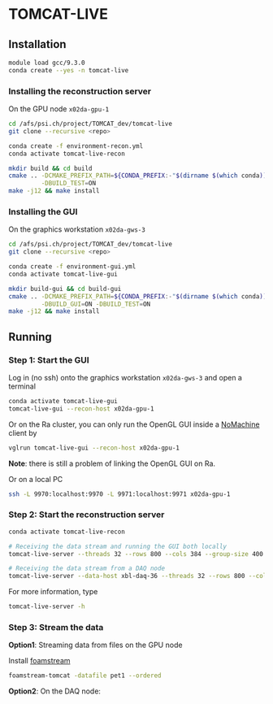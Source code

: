 # TOMCAT-LIVE

## Installation

```sh
module load gcc/9.3.0
conda create --yes -n tomcat-live
```

### Installing the reconstruction server


On the GPU node `x02da-gpu-1`

```sh
cd /afs/psi.ch/project/TOMCAT_dev/tomcat-live
git clone --recursive <repo>

conda create -f environment-recon.yml
conda activate tomcat-live-recon

mkdir build && cd build
cmake .. -DCMAKE_PREFIX_PATH=${CONDA_PREFIX:-"$(dirname $(which conda))/../"} \
         -DBUILD_TEST=ON 
make -j12 && make install
```

### Installing the GUI

On the graphics workstation `x02da-gws-3`

```sh
cd /afs/psi.ch/project/TOMCAT_dev/tomcat-live
git clone --recursive <repo>

conda create -f environment-gui.yml
conda activate tomcat-live-gui

mkdir build-gui && cd build-gui
cmake .. -DCMAKE_PREFIX_PATH=${CONDA_PREFIX:-"$(dirname $(which conda))/../"} \
         -DBUILD_GUI=ON -DBUILD_TEST=ON 
make -j12 && make install
```

## Running

### Step 1: Start the GUI 

Log in (no ssh) onto the graphics workstation `x02da-gws-3` and open a terminal
```sh
conda activate tomcat-live-gui
tomcat-live-gui --recon-host x02da-gpu-1
```

Or on the Ra cluster, you can only run the OpenGL GUI inside a [NoMachine](https://www.psi.ch/en/photon-science-data-services/remote-interactive-access
) client by
```sh
vglrun tomcat-live-gui --recon-host x02da-gpu-1
```
**Note**: there is still a problem of linking the OpenGL GUI on Ra.

Or on a local PC
```sh
ssh -L 9970:localhost:9970 -L 9971:localhost:9971 x02da-gpu-1
```

### Step 2: Start the reconstruction server

```sh
conda activate tomcat-live-recon

# Receiving the data stream and running the GUI both locally
tomcat-live-server --threads 32 --rows 800 --cols 384 --group-size 400

# Receiving the data stream from a DAQ node
tomcat-live-server --data-host xbl-daq-36 --threads 32 --rows 800 --cols 384 --group-size 400
```

For more information, type
```sh
tomcat-live-server -h
```

### Step 3: Stream the data

**Option1**: Streaming data from files on the GPU node

Install [foamstream](https://github.com/zhujun98/foamstream.git)
```sh
foamstream-tomcat -datafile pet1 --ordered
```

**Option2**: On the DAQ node:
